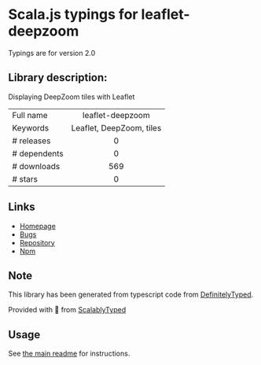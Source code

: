 
# Scala.js typings for leaflet-deepzoom

Typings are for version 2.0

## Library description:
Displaying DeepZoom tiles with Leaflet

|                    |                 |
| ------------------ | :-------------: |
| Full name          | leaflet-deepzoom |
| Keywords           | Leaflet, DeepZoom, tiles |
| # releases         | 0 |
| # dependents       | 0 |
| # downloads        | 569 |
| # stars            | 0 |

## Links
- [Homepage](https://github.com/alfarisi/leaflet-deepzoom#readme)
- [Bugs](https://github.com/alfarisi/leaflet-deepzoom/issues)
- [Repository](https://github.com/alfarisi/leaflet-deepzoom)
- [Npm](https://www.npmjs.com/package/leaflet-deepzoom)
    


## Note
This library has been generated from typescript code from [DefinitelyTyped](https://definitelytyped.org).

Provided with :purple_heart: from [ScalablyTyped](https://github.com/oyvindberg/ScalablyTyped)

## Usage
See [the main readme](../../readme.md) for instructions.


